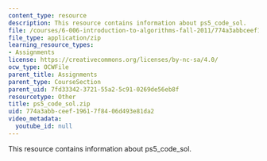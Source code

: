 ```yaml
---
content_type: resource
description: This resource contains information about ps5_code_sol.
file: /courses/6-006-introduction-to-algorithms-fall-2011/774a3abbceef19617f8406d493e81da2_ps5_code_sol.zip
file_type: application/zip
learning_resource_types:
- Assignments
license: https://creativecommons.org/licenses/by-nc-sa/4.0/
ocw_type: OCWFile
parent_title: Assignments
parent_type: CourseSection
parent_uid: 7fd33342-3721-55a2-5c91-0269de56eb8f
resourcetype: Other
title: ps5_code_sol.zip
uid: 774a3abb-ceef-1961-7f84-06d493e81da2
video_metadata:
  youtube_id: null
---
```

This resource contains information about ps5_code_sol.